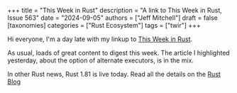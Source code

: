 +++
title = "This Week in Rust"
description = "A link to This Week in Rust, Issue 563"
date = "2024-09-05"
authors = ["Jeff Mitchell"]
draft = false
[taxonomies]
categories = ["Rust Ecosystem"]
tags = ["twir"]
+++

Hi everyone, I'm a day late with my linkup to [This Week in Rust](https://this-week-in-rust.org/blog/2024/09/04/this-week-in-rust-563/).

As usual, loads of great content to digest this week. The article I highlighted yesterday, about the option of alternate executors, is in the mix.

In other Rust news, Rust 1.81 is live today. Read all the details on the [Rust Blog](https://blog.rust-lang.org/2024/09/05/Rust-1.81.0.html)
